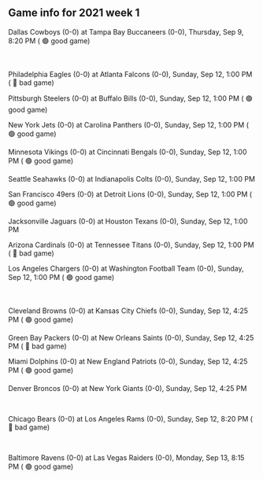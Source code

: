 ## Game info for 2021 week 1
Dallas Cowboys (0-0) at Tampa Bay Buccaneers (0-0), Thursday, Sep 9, 8:20 PM (	:green_circle: good game)


<br/>

Philadelphia Eagles (0-0) at Atlanta Falcons (0-0), Sunday, Sep 12, 1:00 PM (	:red_circle: bad game)

Pittsburgh Steelers (0-0) at Buffalo Bills (0-0), Sunday, Sep 12, 1:00 PM (	:green_circle: good game)

New York Jets (0-0) at Carolina Panthers (0-0), Sunday, Sep 12, 1:00 PM (	:green_circle: good game)

Minnesota Vikings (0-0) at Cincinnati Bengals (0-0), Sunday, Sep 12, 1:00 PM (	:green_circle: good game)

Seattle Seahawks (0-0) at Indianapolis Colts (0-0), Sunday, Sep 12, 1:00 PM

San Francisco 49ers (0-0) at Detroit Lions (0-0), Sunday, Sep 12, 1:00 PM (	:green_circle: good game)

Jacksonville Jaguars (0-0) at Houston Texans (0-0), Sunday, Sep 12, 1:00 PM

Arizona Cardinals (0-0) at Tennessee Titans (0-0), Sunday, Sep 12, 1:00 PM (	:red_circle: bad game)

Los Angeles Chargers (0-0) at Washington Football Team (0-0), Sunday, Sep 12, 1:00 PM (	:green_circle: good game)


<br/>

Cleveland Browns (0-0) at Kansas City Chiefs (0-0), Sunday, Sep 12, 4:25 PM (	:green_circle: good game)

Green Bay Packers (0-0) at New Orleans Saints (0-0), Sunday, Sep 12, 4:25 PM (	:red_circle: bad game)

Miami Dolphins (0-0) at New England Patriots (0-0), Sunday, Sep 12, 4:25 PM (	:green_circle: good game)

Denver Broncos (0-0) at New York Giants (0-0), Sunday, Sep 12, 4:25 PM


<br/>

Chicago Bears (0-0) at Los Angeles Rams (0-0), Sunday, Sep 12, 8:20 PM (	:red_circle: bad game)


<br/>

Baltimore Ravens (0-0) at Las Vegas Raiders (0-0), Monday, Sep 13, 8:15 PM (	:green_circle: good game)

